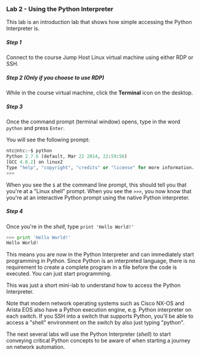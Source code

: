 
### Lab 2 - Using the Python Interpreter

This lab is an introduction lab that shows how simple accessing the Python Interpreter is.

##### Step 1

Connect to the course Jump Host Linux virtual machine using either RDP or SSH.

##### Step 2 (Only if you choose to use RDP)

While in the course virtual machine, click the **Terminal** icon on the desktop.

##### Step 3

Once the command prompt (terminal window) opens, type in the word `python` and press `Enter`.

You will see the following prompt:

```python
ntc@ntc:~$ python
Python 2.7.6 (default, Mar 22 2014, 22:59:56)
[GCC 4.8.2] on linux2
Type "help", "copyright", "credits" or "license" for more information.
>>>

```

When you see the `$` at the command line prompt, this should tell you that you're at a "Linux shell" prompt.  When you see the `>>>`, you now know that you're at an interactive Python prompt using the native Python interpreter.

##### Step 4

Once you're in the _shell_, type `print 'Hello World!'`

```python
>>> print 'Hello World!'
Hello World!

```

This means you are now in the Python Interpreter and can immediately start programming in Python. Since Python is an interpreted language, there is no requirement to create a complete program in a file before the code is executed. You can just start programming.

This was just a short mini-lab to understand how to access the Python Interpreter.

Note that modern network operating systems such as Cisco NX-OS and Arista EOS also have a Python execution engine, e.g. Python interpreter on each switch.  If you SSH into a switch that supports Python, you'll be able to access a "shell" environment on the switch by also just typing "python".  

The next several labs will use the Python Interpreter (_shell_) to start conveying critical Python concepts to be aware of when starting a journey on network automation.